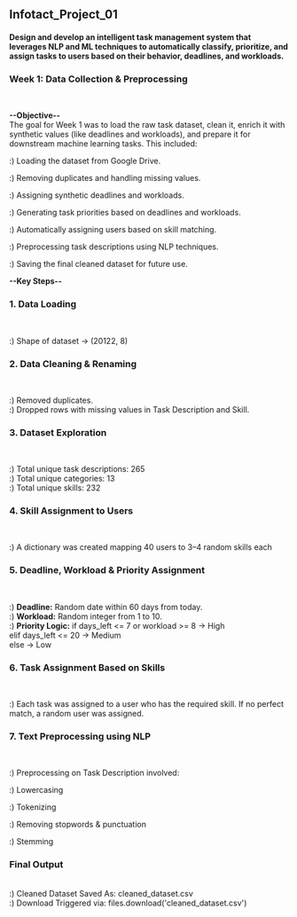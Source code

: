 ## Infotact_Project_01
#### Design and develop an intelligent task management system that leverages NLP and ML techniques to automatically classify, prioritize, and assign tasks to users based on their behavior, deadlines, and workloads.

### Week 1: Data Collection & Preprocessing
<br>

**--Objective--**
<br>
The goal for Week 1 was to load the raw task dataset, clean it, enrich it with synthetic values (like deadlines and workloads), and prepare it for downstream machine learning tasks. This included:
<br>

:) Loading the dataset from Google Drive.
<br>

:) Removing duplicates and handling missing values.
<br>

:) Assigning synthetic deadlines and workloads.
<br>

:) Generating task priorities based on deadlines and workloads.
<br>

:) Automatically assigning users based on skill matching.
<br>

:) Preprocessing task descriptions using NLP techniques.
<br>

:) Saving the final cleaned dataset for future use.
<br>

**--Key Steps--**
<br>

### 1. Data Loading
<br>

:) Shape of dataset → (20122, 8)
<br>


### 2. Data Cleaning & Renaming
<br>

:) Removed duplicates.
<br>
:) Dropped rows with missing values in Task Description and Skill.
<br>


###  3. Dataset Exploration
<br>

:) Total unique task descriptions: 265
<br>
:) Total unique categories: 13
<br>
:) Total unique skills: 232
<br>


### 4. Skill Assignment to Users
<br>

:) A dictionary was created mapping 40 users to 3–4 random skills each
<br>


###  5. Deadline, Workload & Priority Assignment
<br>

:) **Deadline:** Random date within 60 days from today.
<br>
:) **Workload:** Random integer from 1 to 10.
<br>
:) **Priority Logic:** if days_left <= 7 or workload >= 8 → High  
elif days_left <= 20 → Medium  
else → Low
<br>


### 6. Task Assignment Based on Skills
<br>

:) Each task was assigned to a user who has the required skill. If no perfect match, a random user was assigned.
<br>


### 7. Text Preprocessing using NLP
<br>

:) Preprocessing on Task Description involved:
<br>

:) Lowercasing
<br>

:) Tokenizing
<br>

:) Removing stopwords & punctuation
<br>

:) Stemming
<br>


### Final Output
<br>
:) Cleaned Dataset Saved As: cleaned_dataset.csv
<br>
:) Download Triggered via: files.download('cleaned_dataset.csv')
<br>

